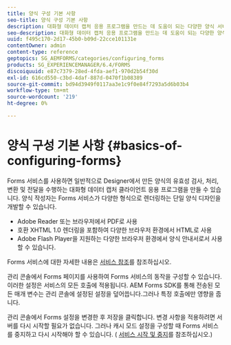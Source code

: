 ```yaml
---
title: 양식 구성 기본 사항
seo-title: 양식 구성 기본 사항
description: 대화형 데이터 캡처 응용 프로그램을 만드는 데 도움이 되는 다양한 양식 서비스에 대해 알아봅니다.
seo-description: 대화형 데이터 캡처 응용 프로그램을 만드는 데 도움이 되는 다양한 양식 서비스에 대해 알아봅니다.
uuid: f495c170-2d17-45b0-b09d-22cce101131e
contentOwner: admin
content-type: reference
geptopics: SG_AEMFORMS/categories/configuring_forms
products: SG_EXPERIENCEMANAGER/6.4/FORMS
discoiquuid: e87c7379-28ed-4fda-aef1-970d2b54f30d
exl-id: 616cd550-c3bd-4daf-887d-0470f1b08389
source-git-commit: bd94d3949f0117aa3e1c9f0e84f7293a5d6b03b4
workflow-type: tm+mt
source-wordcount: '219'
ht-degree: 0%

---
```


# 양식 구성 기본 사항 {#basics-of-configuring-forms}

Forms 서비스를 사용하면 일반적으로 Designer에서 만든 양식의 유효성 검사, 처리, 변환 및 전달을 수행하는 대화형 데이터 캡처 클라이언트 응용 프로그램을 만들 수 있습니다. 양식 작성자는 Forms 서비스가 다양한 형식으로 렌더링하는 단일 양식 디자인을 개발할 수 있습니다.

* Adobe Reader 또는 브라우저에서 PDF로 사용
* 호환 XHTML 1.0 렌더링을 포함하여 다양한 브라우저 환경에서 HTML로 사용
* Adobe Flash Player을 지원하는 다양한 브라우저 환경에서 양식 안내서로서 사용할 수 있습니다.

Forms 서비스에 대한 자세한 내용은 [서비스 참조](https://www.adobe.com/go/learn_aemforms_services_63)를 참조하십시오.

관리 콘솔에서 Forms 페이지를 사용하여 Forms 서비스의 동작을 구성할 수 있습니다. 이러한 설정은 서비스의 모든 호출에 적용됩니다. AEM Forms SDK를 통해 전송된 모든 매개 변수는 관리 콘솔에 설정된 설정을 덮어씁니다.그러나 특정 호출에만 영향을 줍니다.

관리 콘솔에서 Forms 설정을 변경한 후 저장을 클릭합니다. 변경 사항을 적용하려면 서버를 다시 시작할 필요가 없습니다. 그러나 캐시 모드 설정을 구성할 때 Forms 서비스를 중지하고 다시 시작해야 할 수 있습니다. ( [서비스 시작 및 중지](/help/forms/using/admin-help/starting-stopping-services.md#starting-and-stopping-services)를 참조하십시오.)
